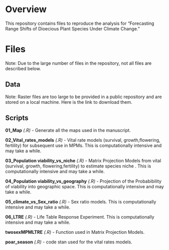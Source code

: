 # Overview
This repository contains files to reproduce the analysis for “Forecasting Range Shifts of Dioecious Plant Species Under Climate Change.”
# Files
Note: Due to the large number of files in the repository, not all files are described below.
## Data
Note: Raster files are too large to be provided in a public repository and are stored on a local machine. Here is the link to download them.
## Scripts 
**01_Map** *(.R)* - Generate all the maps used in the manuscript.

**02_Vital_rates_models** *(.R)* - Vital rate models (survival, growth,flowering, fertility) for subsequent use in MPMs. This is computationally intensive and may take a while.

**03_Population viability_vs_niche** *(.R)* - Matrix Projection Models from vital (survival, growth, flowering,fertility) to estimate species niche . This is computationally intensive and may take a while.

**04_Population viability_vs_geography** *(.R)* - Projection of the Probabibility of viability into geographic space. This is computationally intensive and may take a while.

**05_climate_vs_Sex_ratio** *(.R)* - Sex ratio models. This is computationally intensive and may take a while.

**06_LTRE** *(.R)* - Life Table Response Experiment. This is computationally intensive and may take a while.

**twosexMPMLTRE** *(.R)* - Function used in Matrix Projection Models.

**poar_season** *(.R)* - code stan used for the vital rates models.
